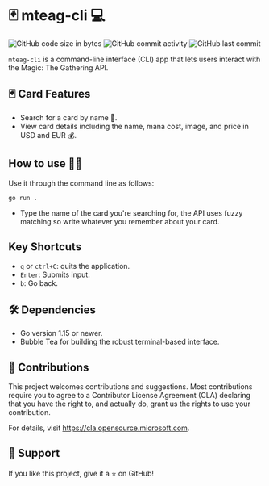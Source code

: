# 🃏 mteag-cli 💻

![GitHub code size in bytes](https://img.shields.io/github/languages/code-size/Mario-SO/mteag-cli)
![GitHub commit activity](https://img.shields.io/github/commit-activity/m/Mario-SO/mteag-cli)
![GitHub last commit](https://img.shields.io/github/last-commit/Mario-SO/mteag-cli)

`mteag-cli` is a command-line interface (CLI) app that lets users interact with the Magic: The Gathering API.

## 🃏 Card Features

-  Search for a card by name 🔎.
-  View card details including the name, mana cost, image, and price in USD and EUR 💰.

## How to use 👨‍💻

Use it through the command line as follows:

```shell
go run .
```

-  Type the name of the card you're searching for, the API uses fuzzy matching so write whatever you remember about your card.

## Key Shortcuts

-  `q` or `ctrl+C`: quits the application.
-  `Enter`: Submits input.
-  `b`: Go back.

## 🛠️ Dependencies

-  Go version 1.15 or newer.
-  Bubble Tea for building the robust terminal-based interface.

## 🚧 Contributions
This project welcomes contributions and suggestions. Most contributions require you to agree to a Contributor License Agreement (CLA) declaring that you have the right to, and actually do, grant us the rights to use your contribution. 

For details, visit https://cla.opensource.microsoft.com.

## 💖 Support
If you like this project, give it a ⭐️ on GitHub! 